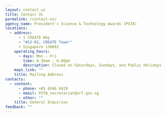 ```yaml
---
layout: contact_us
title: Contact Us
permalink: /contact-us/
agency_name: President's Science & Technology Awards (PSTA)
locations:
  - address:
      - 1 CREATE Way
      - "#12-02, CREATE Tower"
      - Singapore 138602
    operating_hours:
      - days: Mon - Fri
        time: 8.30am - 6.00pm
        description: Closed on Saturdays, Sundays, and Public Holidays
    maps_link: ""
    title: Mailing Address
contacts:
  - content:
      - phone: +65 6566 8429
      - email: PSTA_secretariat@nrf.gov.sg
      - other: ""
    title: General Enquiries
feedback: ""
---
```

